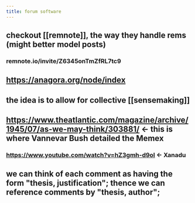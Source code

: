 ```yaml
---
title: forum software
---
```


## checkout [[remnote]], the way they handle rems (might better model posts)
### remnote.io/invite/Z6345onTmZfRL7tc9
## https://anagora.org/node/index
## the idea is to allow for collective [[sensemaking]]
## https://www.theatlantic.com/magazine/archive/1945/07/as-we-may-think/303881/ <- this is where Vannevar Bush detailed the Memex
### https://www.youtube.com/watch?v=hZ3gmh-d9oI <- Xanadu
##
## we can think of each comment as having the form "thesis, justification"; thence we can reference comments by "thesis, author";
